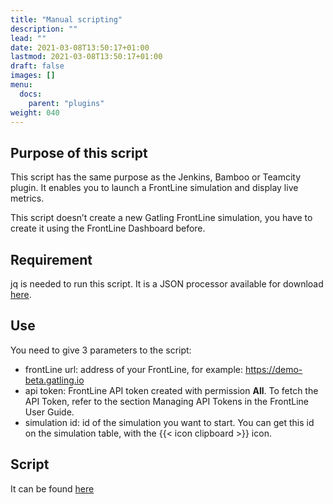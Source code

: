 ```yaml
---
title: "Manual scripting"
description: ""
lead: ""
date: 2021-03-08T13:50:17+01:00
lastmod: 2021-03-08T13:50:17+01:00
draft: false
images: []
menu:
  docs:
    parent: "plugins"
weight: 040
---
```


## Purpose of this script

This script has the same purpose as the Jenkins, Bamboo or Teamcity plugin. It enables you to launch a FrontLine simulation and display live metrics.

This script doesn’t create a new Gatling FrontLine simulation, you have to create it using the FrontLine Dashboard before.

## Requirement

jq is needed to run this script. It is a JSON processor available for download [here](https://stedolan.github.io/jq/download/).

## Use

You need to give 3 parameters to the script:

- frontLine url: address of your FrontLine, for example: https://demo-beta.gatling.io
- api token: FrontLine API token created with permission **All**. To fetch the API Token, refer to the section Managing API Tokens in the FrontLine User Guide.
- simulation id: id of the simulation you want to start. You can get this id on the simulation table, with the {{< icon clipboard >}} icon.

## Script

It can be found [here](https://downloads.gatling.io/releases/frontline-ci-script/1.13.3/frontline-ci-script-1.13.3.zip)
